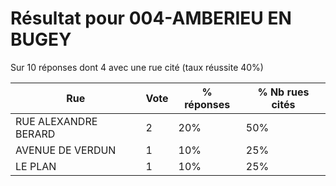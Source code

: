 # Résultat pour 004-AMBERIEU EN BUGEY

Sur 10 réponses dont 4 avec une rue cité (taux réussite 40%)

| Rue | Vote | % réponses | % Nb rues cités|
|-----|------|------------|----------------|
| RUE ALEXANDRE BERARD | 2 | 20% | 50%|
| AVENUE DE VERDUN | 1 | 10% | 25%|
| LE PLAN | 1 | 10% | 25%|
